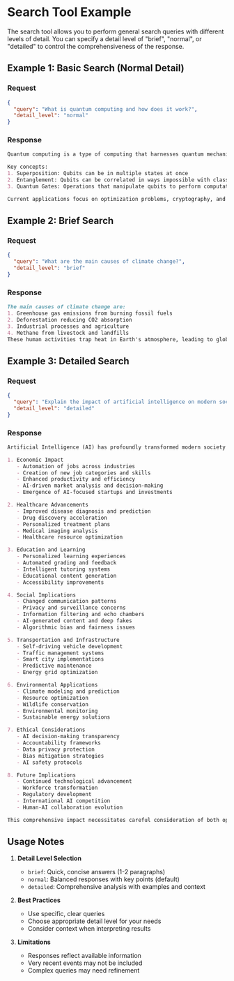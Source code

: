 # Search Tool Example

The search tool allows you to perform general search queries with different levels of detail. You can specify a detail level of "brief", "normal", or "detailed" to control the comprehensiveness of the response.

## Example 1: Basic Search (Normal Detail)

### Request
```json
{
  "query": "What is quantum computing and how does it work?",
  "detail_level": "normal"
}
```

### Response
```markdown
Quantum computing is a type of computing that harnesses quantum mechanical phenomena like superposition and entanglement to perform calculations. Unlike classical computers that use bits (0 or 1), quantum computers use quantum bits or qubits that can exist in multiple states simultaneously.

Key concepts:
1. Superposition: Qubits can be in multiple states at once
2. Entanglement: Qubits can be correlated in ways impossible with classical bits
3. Quantum Gates: Operations that manipulate qubits to perform computations

Current applications focus on optimization problems, cryptography, and molecular simulations. While still emerging, quantum computers show promise for solving complex problems exponentially faster than classical computers.
```

## Example 2: Brief Search

### Request
```json
{
  "query": "What are the main causes of climate change?",
  "detail_level": "brief"
}
```

### Response
```markdown
The main causes of climate change are:
1. Greenhouse gas emissions from burning fossil fuels
2. Deforestation reducing CO2 absorption
3. Industrial processes and agriculture
4. Methane from livestock and landfills
These human activities trap heat in Earth's atmosphere, leading to global warming.
```

## Example 3: Detailed Search

### Request
```json
{
  "query": "Explain the impact of artificial intelligence on modern society",
  "detail_level": "detailed"
}
```

### Response
```markdown
Artificial Intelligence (AI) has profoundly transformed modern society across multiple dimensions:

1. Economic Impact
   - Automation of jobs across industries
   - Creation of new job categories and skills
   - Enhanced productivity and efficiency
   - AI-driven market analysis and decision-making
   - Emergence of AI-focused startups and investments

2. Healthcare Advancements
   - Improved disease diagnosis and prediction
   - Drug discovery acceleration
   - Personalized treatment plans
   - Medical imaging analysis
   - Healthcare resource optimization

3. Education and Learning
   - Personalized learning experiences
   - Automated grading and feedback
   - Intelligent tutoring systems
   - Educational content generation
   - Accessibility improvements

4. Social Implications
   - Changed communication patterns
   - Privacy and surveillance concerns
   - Information filtering and echo chambers
   - AI-generated content and deep fakes
   - Algorithmic bias and fairness issues

5. Transportation and Infrastructure
   - Self-driving vehicle development
   - Traffic management systems
   - Smart city implementations
   - Predictive maintenance
   - Energy grid optimization

6. Environmental Applications
   - Climate modeling and prediction
   - Resource optimization
   - Wildlife conservation
   - Environmental monitoring
   - Sustainable energy solutions

7. Ethical Considerations
   - AI decision-making transparency
   - Accountability frameworks
   - Data privacy protection
   - Bias mitigation strategies
   - AI safety protocols

8. Future Implications
   - Continued technological advancement
   - Workforce transformation
   - Regulatory development
   - International AI competition
   - Human-AI collaboration evolution

This comprehensive impact necessitates careful consideration of both opportunities and challenges as society continues to integrate AI technologies.
```

## Usage Notes

1. **Detail Level Selection**
   - `brief`: Quick, concise answers (1-2 paragraphs)
   - `normal`: Balanced responses with key points (default)
   - `detailed`: Comprehensive analysis with examples and context

2. **Best Practices**
   - Use specific, clear queries
   - Choose appropriate detail level for your needs
   - Consider context when interpreting results

3. **Limitations**
   - Responses reflect available information
   - Very recent events may not be included
   - Complex queries may need refinement

